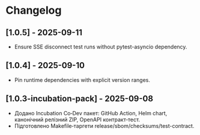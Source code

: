 # Changelog

## [1.0.5] - 2025-09-11

- Ensure SSE disconnect test runs without pytest-asyncio dependency.

## [1.0.4] - 2025-09-10

- Pin runtime dependencies with explicit version ranges.

## [1.0.3-incubation-pack] - 2025-09-08

- Додано Incubation Co‑Dev пакет: GitHub Action, Helm chart, канонічний релізний ZIP, OpenAPI контракт‑тест.
- Підготовлено Makefile‑таргети release/sbom/checksums/test-contract.
